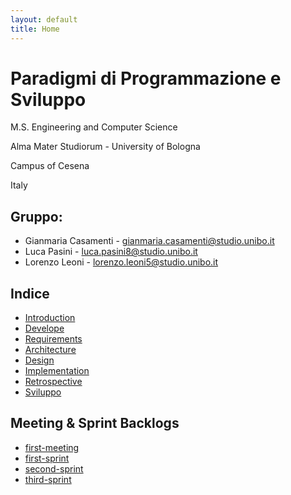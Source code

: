 ```yaml
---
layout: default
title: Home
---
```


# Paradigmi di Programmazione e Sviluppo

M.S. Engineering and Computer Science

Alma Mater Studiorum - University of Bologna

Campus of Cesena

Italy

## Gruppo: 
- Gianmaria Casamenti - gianmaria.casamenti@studio.unibo.it 
- Luca Pasini - luca.pasini8@studio.unibo.it
- Lorenzo Leoni - lorenzo.leoni5@studio.unibo.it

## Indice
- [Introduction](sections/1_Introduction.md)
- [Develope](sections/2_Development.md)
- [Requirements](sections/3_Requirements.md)
- [Architecture](sections/4_Architecture.md)
- [Design](sections/5_Design.md)
- [Implementation](sections/6_Implementation.md)
- [Retrospective](sections/7_Retrospective.md)
- [Sviluppo](sections/2_Development.md)


## Meeting & Sprint Backlogs
- [first-meeting](backlog/first-meeting.md)
- [first-sprint](backlog/first-sprint.md)
- [second-sprint](backlog/second-sprint.md)
- [third-sprint](backlog/third-sprint.md)